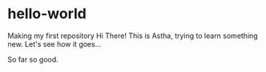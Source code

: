 # hello-world
Making my first repository 
Hi There!
This is Astha, trying to learn something new. 
Let's see how it goes...

So far so good. 

